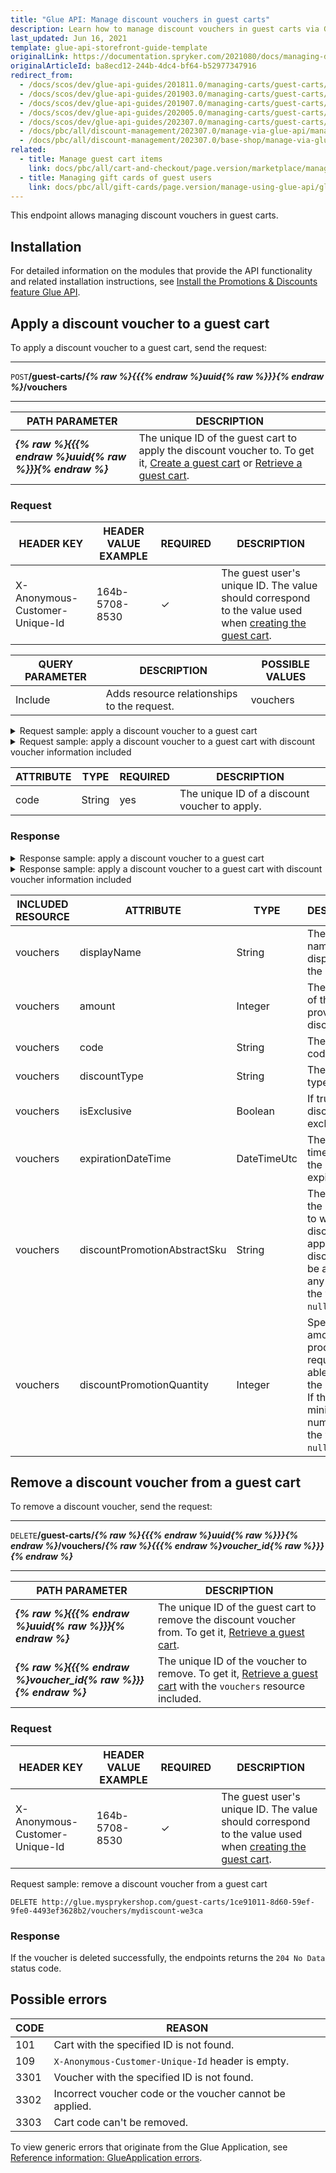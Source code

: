 ```yaml
---
title: "Glue API: Manage discount vouchers in guest carts"
description: Learn how to manage discount vouchers in guest carts via Glue API.
last_updated: Jun 16, 2021
template: glue-api-storefront-guide-template
originalLink: https://documentation.spryker.com/2021080/docs/managing-discount-vouchers-in-guest-carts
originalArticleId: ba8ecd12-244b-4dc4-bf64-b52977347916
redirect_from:
  - /docs/scos/dev/glue-api-guides/201811.0/managing-carts/guest-carts/managing-discount-vouchers-in-guest-carts.html
  - /docs/scos/dev/glue-api-guides/201903.0/managing-carts/guest-carts/managing-discount-vouchers-in-guest-carts.html
  - /docs/scos/dev/glue-api-guides/201907.0/managing-carts/guest-carts/managing-discount-vouchers-in-guest-carts.html
  - /docs/scos/dev/glue-api-guides/202005.0/managing-carts/guest-carts/managing-discount-vouchers-in-guest-carts.html
  - /docs/scos/dev/glue-api-guides/202307.0/managing-carts/guest-carts/managing-discount-vouchers-in-guest-carts.html
  - /docs/pbc/all/discount-management/202307.0/manage-via-glue-api/manage-discount-vouchers-in-guest-carts.html
  - /docs/pbc/all/discount-management/202307.0/base-shop/manage-via-glue-api/manage-discount-vouchers-in-guest-carts.html
related:
  - title: Manage guest cart items
    link: docs/pbc/all/cart-and-checkout/page.version/marketplace/manage-using-glue-api/guest-carts/manage-guest-cart-items.html
  - title: Managing gift cards of guest users
    link: docs/pbc/all/gift-cards/page.version/manage-using-glue-api/glue-api-manage-gift-cards-of-guest-users.html
---
```


This endpoint allows managing discount vouchers in guest carts.

## Installation

For detailed information on the modules that provide the API functionality and related installation instructions, see [Install the Promotions & Discounts feature Glue API](/docs/pbc/all/discount-management/{{page.version}}/base-shop/install-and-upgrade/install-features/install-the-promotions-and-discounts-glue-api.html).

## Apply a discount voucher to a guest cart

To apply a discount voucher to a guest cart, send the request:

***
`POST`**/guest-carts/*{% raw %}{{{% endraw %}uuid{% raw %}}}{% endraw %}*/vouchers**
***

| PATH PARAMETER | DESCRIPTION |
| --- | --- |
| ***{% raw %}{{{% endraw %}uuid{% raw %}}}{% endraw %}*** | The unique ID of the guest cart to apply the discount voucher to. To get it, [Create a guest cart](/docs/pbc/all/cart-and-checkout/{{page.version}}/base-shop/manage-using-glue-api/manage-guest-carts/glue-api-manage-guest-carts.html#create-a-guest-cart) or [Retrieve a guest cart](/docs/pbc/all/cart-and-checkout/{{page.version}}/base-shop/manage-using-glue-api/manage-guest-carts/glue-api-manage-guest-carts.html#retrieve-a-guest-cart).  |

### Request

| HEADER KEY | HEADER VALUE EXAMPLE | REQUIRED | DESCRIPTION |
| --- | --- | --- | --- |
| X-Anonymous-Customer-Unique-Id | 164b-5708-8530 | &check; | The guest user's unique ID. The value should correspond to the value used when [creating the guest cart](/docs/pbc/all/cart-and-checkout/{{page.version}}/base-shop/manage-using-glue-api/manage-guest-carts/glue-api-manage-guest-carts.html#create-a-guest-cart). |


| QUERY PARAMETER | DESCRIPTION | POSSIBLE VALUES |
| --- | --- | --- |
| Include | Adds resource relationships to the request.	 | vouchers |


<details>
<summary>Request sample: apply a discount voucher to a guest cart</summary>

`POST https://glue.mysprykershop.com/guest-carts/1ce91011-8d60-59ef-9fe0-4493ef3628b2/vouchers`

```json
{
    "data": {
        "type": "vouchers",
        "attributes": {
            "code": "sprykerku2f"
        }
    }
}
```

</details>

<details>
<summary>Request sample: apply a discount voucher to a guest cart with discount voucher information included</summary>

`POST https://glue.mysprykershop.com/guest-carts/1ce91011-8d60-59ef-9fe0-4493ef3628b2/vouchers?include=vouchers`

```json
{
    "data": {
        "type": "vouchers",
        "attributes": {
            "code": "mydiscount-qa1ma"
        }
    }
}
```
</details>

| ATTRIBUTE | TYPE | REQUIRED | DESCRIPTION |
| --- | --- | --- | --- |
| code | String | yes | The unique ID of a discount voucher to apply.  |


### Response

<details>
<summary>Response sample: apply a discount voucher to a guest cart</summary>

```json
{
    "data": {
        "type": "guest-carts",
        "id": "c9310692-2ab0-5edc-bb41-fee6aa828d55",
        "attributes": {
            "priceMode": "GROSS_MODE",
            "currency": "EUR",
            "store": "DE",
            "totals": {
                "expenseTotal": 0,
                "discountTotal": 21831,
                "taxTotal": 19752,
                "subtotal": 145540,
                "grandTotal": 123709,
                "priceToPay": 123709
            },
            "discounts": [
                {
                    "displayName": "5% discount on all white products",
                    "amount": 7277,
                    "code": null
                }
            ],
            "thresholds": []
        },
        "links": {
            "self": "https://glue.mysprykershop.com/guest-carts/c9310692-2ab0-5edc-bb41-fee6aa828d55"
        }
    }
}
```
</details>



<details>
<summary>Response sample: apply a discount voucher to a guest cart with discount voucher information included</summary>

```json
{
    "data": {
        "type": "guest-carts",
        "id": "56a0b4e4-21d8-516f-acd5-90581c996676",
        "attributes": {
            "priceMode": "GROSS_MODE",
            "currency": "EUR",
            "store": "DE",
            "name": "Shopping cart",
            "isDefault": true,
            "totals": {...},
            "discounts": [
                {
                    "displayName": "My Discount",
                    "amount": 83133,
                    "code": null
                },
                {
                    "displayName": "10% Discount for all orders above",
                    "amount": 33253,
                    "code": null
                }
            ],
            "thresholds": []
        },
        "links": {...},
        "relationships": {
            "vouchers": {
                "data": [
                    {
                        "type": "vouchers",
                        "id": "mydiscount-qa1ma"
                    }
                ]
            }
        }
    },
    "included": [
        {
            "type": "vouchers",
            "id": "mydiscount-qa1ma",
            "attributes": {
                "amount": 83133,
                "code": "mydiscount-qa1ma",
                "discountType": "voucher",
                "displayName": "My Discount",
                "isExclusive": false,
                "expirationDateTime": "2020-02-29 00:00:00.000000",
                "discountPromotionAbstractSku": null,
                "discountPromotionQuantity": null
            },
            "links": {
                "self": "http://glue.mysprykershop.com/vouchers/mydiscount-qa1ma?include=vouchers"
            }
        }
    ]
}
```
</details>


| INCLUDED RESOURCE | ATTRIBUTE | TYPE | DESCRIPTION |
| --- | --- | --- | --- |
| vouchers | displayName | String | The discount name displayed on the Storefront. |
| vouchers | amount | Integer | The amount of the provided discount. |
| vouchers | code | String | The discount code. |
| vouchers | discountType | String | The discount type. |
| vouchers | isExclusive | Boolean | If true, the discount is exclusive. |
| vouchers | expirationDateTime | DateTimeUtc | The date and time on which the discount expires. |
| vouchers | discountPromotionAbstractSku | String | The SKU of the products to which the discount applies. If the discount can be applied to any product, the value is `null`. |
| vouchers | discountPromotionQuantity | Integer | Specifies the amount of the product required to be able to apply the discount. If the minimum number is `0`, the value is `null`. |


## Remove a discount voucher from a guest cart

To remove a discount voucher, send the request:

***
`DELETE`**/guest-carts/*{% raw %}{{{% endraw %}uuid{% raw %}}}{% endraw %}*/vouchers/*{% raw %}{{{% endraw %}voucher_id{% raw %}}}{% endraw %}***
***

| PATH PARAMETER | DESCRIPTION |
| --- | --- |
| ***{% raw %}{{{% endraw %}uuid{% raw %}}}{% endraw %}*** | The unique ID of the guest cart to remove the discount voucher from. To get it, [Retrieve a guest cart](/docs/pbc/all/cart-and-checkout/{{page.version}}/base-shop/manage-using-glue-api/manage-guest-carts/glue-api-manage-guest-carts.html#retrieve-a-guest-cart).  |
| ***{% raw %}{{{% endraw %}voucher_id{% raw %}}}{% endraw %}*** | The unique ID of the voucher to remove. To get it, [Retrieve a guest cart](/docs/pbc/all/cart-and-checkout/{{page.version}}/base-shop/manage-using-glue-api/manage-guest-carts/glue-api-manage-guest-carts.html#retrieve-a-guest-cart) with the `vouchers` resource included.  |

### Request

| HEADER KEY | HEADER VALUE EXAMPLE | REQUIRED | DESCRIPTION |
| --- | --- | --- | --- |
| X-Anonymous-Customer-Unique-Id | 164b-5708-8530 | &check; | The guest user's unique ID. The value should correspond to the value used when [creating the guest cart](/docs/pbc/all/cart-and-checkout/{{page.version}}/base-shop/manage-using-glue-api/manage-guest-carts/glue-api-manage-guest-carts.html#create-a-guest-cart). |


Request sample: remove a discount voucher from a guest cart

`DELETE http://glue.mysprykershop.com/guest-carts/1ce91011-8d60-59ef-9fe0-4493ef3628b2/vouchers/mydiscount-we3ca`

### Response

If the voucher is deleted successfully, the endpoints returns the `204 No Data` status code.

## Possible errors

| CODE | REASON |
| --- | --- |
| 101 | Cart with the specified ID is not found. |
| 109 | `X-Anonymous-Customer-Unique-Id` header is empty. |
| 3301 | Voucher with the specified ID is not found. |
| 3302 | Incorrect voucher code or the voucher cannot be applied.|
| 3303| Cart code can't be removed. |

To view generic errors that originate from the Glue Application, see [Reference information: GlueApplication errors](/docs/dg/dev/glue-api/{{site.version}}/old-glue-infrastructure/reference-information-glueapplication-errors.html).
